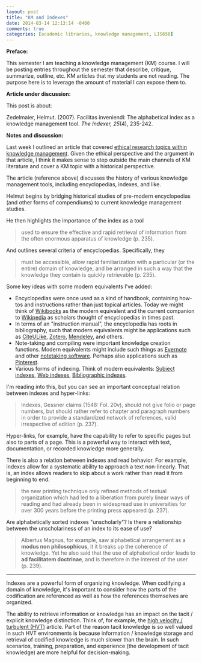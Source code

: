 ```yaml
---
layout: post
title: "KM and Indexes"
date: 2014-03-14 12:13:14 -0400
comments: true
categories: [academic libraries, knowledge management, LIS658]
---
```


**Preface:**

This semester I am teaching a knowledge management (KM) course. I
will be posting entries throughout the semester that describe,
critique, summarize, outline, etc. KM articles that my students
are not reading. The purpose here is to leverage the amount of
material I can expose them to.

**Article under discussion:**

This post is about:

Zedelmaier, Helmut. (2007). Facilitas inveniendi: The alphabetical
index as a knowledge management tool. *The Indexer, 25*(4),
235-242.

**Notes and discussion:**

Last week I outlined an article that covered [ethical research
topics within knowledge
management](/blog/2014/03/07/knowledge-management-and-ethics/).
Given the ethical perspective and the argument in that article, I
think it makes sense to step outside the main channels of KM
literature and cover a KM topic with a historical perspective.

The article (reference above) discusses the history of various
knowledge management tools, including encyclopedias, indexes, and
like.

Helmut begins by bridging historical studies of pre-modern
encyclopedias (and other forms of compendiums) to current
knowledge management studies.

He then highlights the importance of the index as a tool 

> used to ensure the effective and rapid retrieval of information
> from the often enormous apparatus of knowledge (p. 235).

And outlines several criteria of encyclopedias. Specifically, they

> must be accessible, allow rapid familiarization with a
> particular (or the entire) domain of knowledge, and be arranged
> in such a way that the knowledge they contain is quickly
> retrievable (p. 235).

Some key ideas with some modern equivalents I've added:

* Encyclopedias were once used as a kind of handbook, containing
  how-tos and instructions rather than just topical articles.
  Today we might think of
  [Wikibooks](https://en.wikibooks.org/wiki/Main_Page) as the
  modern equivalent and the current companion to
  [Wikipedia](https://en.wikipedia.org/wiki/Main_Page) as scholars
  thought of encyclopedias in times past.
* In terms of an "instruction manual", the encyclopedia has roots
  in bibliography, such that modern equivalents might be
  applications such as [CiteULike](https://www.citeulike.org),
  [Zotero](https://www.zotero.org),
  [Mendeley](http://www.mendeley.com), and others.
* Note-taking and compiling were important knowledge creation
  functions. Modern equivalents might include such things as
  [Evernote](https://evernote.com/) and other [notetaking
  software](http://en.wikipedia.org/wiki/Notetaking_software).
  Perhaps also applications such as
  [Pinterest](https://www.pinterest.com/).
* Various forms of indexing. Think of modern equivalents: [Subject
  indexes](http://en.wikipedia.org/wiki/Subject_indexing), [Web
  indexes](http://en.wikipedia.org/wiki/Web_indexing),
  [Bibliographic
  indexes](http://en.wikipedia.org/wiki/Bibliographic_index).

I'm reading into this, but you can see an important conceptual
relation between indexes and hyper-links:

> Indexes, Gessner claims (1548: Fol. 20v), should not give folio
> or page numbers, but should rather refer to chapter and
> paragraph numbers in order to provide a standardized network of
> references, valid irrespective of edition (p. 237).

Hyper-links, for example, have the capability to refer to specific
pages but also to parts of a page. This is a powerful way to
interact with text, documentation, or recorded knowledge more
generally.

There is also a relation between indexes and read behavior. For
example, indexes allow for a systematic ability to approach a text
non-linearly. That is, an index allows readers to skip about a
work rather than read it from beginning to end.

> the new printing technique only refined methods of textual
> organization which had led to a liberation from purely linear
> ways of reading and had already been in widespread use in
> universities for over 300 years before the printing press
> appeared (p. 237).

Are alphabetically sorted indexes "unscholarly"? Is there a
relationship between the unscholariness of an index to its ease of
use?

> Albertus Magnus, for example, saw alphabetical arrangement as a
> **modus non philosophicus**, it it breaks up the coherence of
> knowledge. Yet he also said that the use of alphabetical order
> leads to **ad facilitatem doctrinae**, and is therefore in the
> interest of the user (p. 239).

---

Indexes are a powerful form of organizing knowledge. When
codifying a domain of knowledge, it's important to consider how
the parts of the codification are referenced as well as how the
references themselves are organized. 

The ability to retrieve information or knowledge has an impact on
the tacit / explicit knowledge distinction. Think of, for example,
the [high velocity / turbulent
(HVT)](http://dx.doi.org/10.1108/13673271211262808) article. Part
of the reason tacit knowledge is so well valued in such HVT
environments is because information / knowledge storage and
retrieval of codified knowledge is much slower than the brain. In
such scenarios, training, preparation, and experience (the
development of tacit knowledge) are more helpful for
decision-making.
